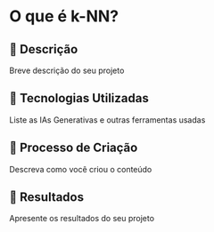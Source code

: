 # O que é k-NN?

## 📒 Descrição
Breve descrição do seu projeto

## 🤖 Tecnologias Utilizadas
Liste as IAs Generativas e outras ferramentas usadas

## 🧐 Processo de Criação
Descreva como você criou o conteúdo

## 🚀 Resultados
Apresente os resultados do seu projeto
